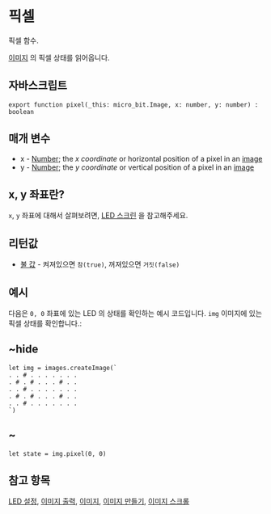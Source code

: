 # 픽셀

픽셀 함수.

[이미지](/reference/images/image) 의 픽셀 상태를 읽어옵니다.

## 자바스크립트

```sig
export function pixel(_this: micro_bit.Image, x: number, y: number) : boolean
```

## 매개 변수

* x - [Number](/types/number); the *x coordinate* or horizontal position of a pixel in an [image](/reference/images/image)
* y - [Number](/types/number); the *y coordinate* or vertical position of a pixel in an [image](/reference/images/image)

## x, y 좌표란?

`x`, `y` 좌표에 대해서 살펴보려면, [LED 스크린](/device/screen) 을 참고해주세요.

## 리턴값

* [불 값](/blocks/logic/boolean) - 켜져있으면 `참(true)`, 꺼져있으면 `거짓(false)`

## 예시

다음은 `0, 0` 좌표에 있는 LED 의 상태를 확인하는 예시 코드입니다. `img` 이미지에 있는 픽셀 상태를 확인합니다.:

## ~hide

```blocks
let img = images.createImage(`
. . # . . . . . . .
. # . # . . . # . .
. . # . . . . . . .
. # . # . . . # . .
. . # . . . . . . .
`)
```

## ~

```typescript-ignore
let state = img.pixel(0, 0)
```

## 참고 항목

[LED 설정](/reference/images/set-pixel), [이미지 출력](/reference/images/show-image), [이미지](/reference/images/image), [이미지 만들기](/reference/images/create-image), [이미지 스크롤](/reference/images/scroll-image)